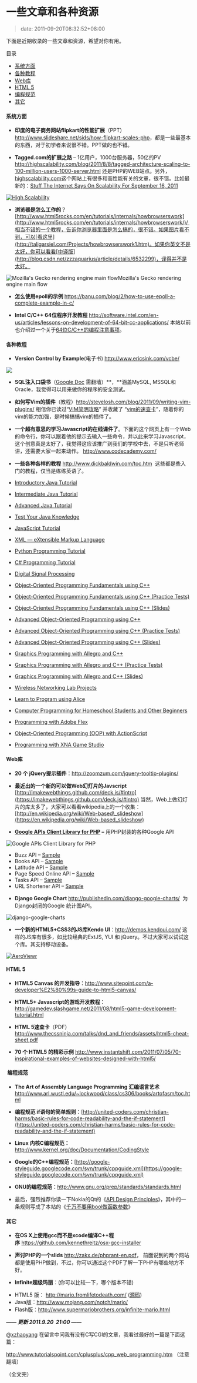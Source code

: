 # 一些文章和各种资源
>date: 2011-09-20T08:32:52+08:00


下面是近期收录的一些文章和资源，希望对你有用。




目录



* [系统方面](#%E7%B3%BB%E7%BB%9F%E6%96%B9%E9%9D%A2 "系统方面")
* [各种教程](#%E5%90%84%E7%A7%8D%E6%95%99%E7%A8%8B "各种教程")
* [Web库](#Web%E5%BA%93 "Web库")
* [HTML 5](#HTML_5 "HTML 5 
")
* [编程规范](#_%E7%BC%96%E7%A8%8B%E8%A7%84%E8%8C%83 " 编程规范")
* [其它](#%E5%85%B6%E5%AE%83 "其它")

#### 系统方面


* **印度的电子商务网站flipkart的性能扩展**（PPT） <http://www.slideshare.net/sids/how-flipkart-scales-php>，都是一些最基本的东西，对于初学者来说很不错。PPT做的也不错。


* **Tagged.com的扩展之路** – 1亿用户，1000台服务器，50亿的PV <http://highscalability.com/blog/2011/8/8/tagged-architecture-scaling-to-100-million-users-1000-server.html> 还是PHP的WEB站点。另外，[highscalability.com](http://highscalability.com/)这个网站上有很多和高性能有关的文章，很不错。比如最新的：[Stuff The Internet Says On Scalability For September 16, 2011](http://highscalability.com/blog/2011/9/16/stuff-the-internet-says-on-scalability-for-september-16-2011.html)


[![High Scalability](http://highscalability.com/storage/HSBannerTrebuchet.jpg "High Scalability")](http://highscalability.com/)


* **浏览器是怎么工作的**？ [http://www.html5rocks.com/en/tutorials/internals/howbrowserswork](http://www.html5rocks.com/en/tutorials/internals/howbrowserswork/)/ 相当不错的一个教程，告诉你浏览器里面是怎么搞的，很不错。如果图片看不到，可以[看这里](http://taligarsiel.com/Projects/howbrowserswork1.htm)。如果你英文不是太好，你可以看看[中译版](http://blog.csdn.net/zzzaquarius/article/details/6532299)，译得并不是太好。


![Mozilla's Gecko rendering engine main flow](http://www.html5rocks.com/en/tutorials/internals/howbrowserswork/image008.jpg "Mozilla's Gecko rendering engine main flow")Mozilla's Gecko rendering engine main flow
* **怎么使用epoll的示例** <https://banu.com/blog/2/how-to-use-epoll-a-complete-example-in-c/>


* **Intel C/C++ 64位程序开发教程** <http://software.intel.com/en-us/articles/lessons-on-development-of-64-bit-cc-applications/> 本站以前也介绍过一个关于[64位C/C++的编程注意事项](/2011/64%E4%BD%8D%E5%B9%B3%E5%8F%B0C/C%2B%2B%E5%BC%80%E5%8F%91%E6%B3%A8%E6%84%8F%E4%BA%8B%E9%A1%B9.md "64位平台C/C++开发注意事项")。



#### 各种教程


+ **Version Control by Example**(电子书) <http://www.ericsink.com/vcbe/>


![](/assets/images/www.ericsink.com/scm/1802_image001.jpg)


* ****SQL注入口袋书****（[Google Doc](https://docs.google.com/Doc?docid=0AZNlBave77hiZGNjanptbV84Z25yaHJmMjk&pli=1#Allowed_Intermediary_Character_30801873723976314) 需翻墙）**，**涵盖MySQL, MSSQL和Oracle，我觉得可以用来做你的程序的安全测试。


* **如何写Vim的插件**（教程）<http://stevelosh.com/blog/2011/09/writing-vim-plugins/> 相信你已读过“[VIM简明攻略](/2011/%E7%BB%99%E7%A8%8B%E5%BA%8F%E5%91%98%E7%9A%84VIM%E9%80%9F%E6%9F%A5%E5%8D%A1.md "给程序员的VIM速查卡")” 并收藏了 “[vim的速查卡](/2011/%E7%BB%99%E7%A8%8B%E5%BA%8F%E5%91%98%E7%9A%84VIM%E9%80%9F%E6%9F%A5%E5%8D%A1.md "给程序员的VIM速查卡")”，随着你的vim的能力加强，是时候搞搞vim的插件了。


* **一个超有意思的学习Javascript的在线课件了**。下面的这个网页上有一个Web的命令行，你可以跟着他的提示去输入一些命令，并以此来学习Javascript，这个创意真是太好了，我觉得这应该推广到我们的学校中去，不是只听老师讲，还需要大家一起来动作。 <http://www.codecademy.com/>


* **一些各种各样的教程** <http://www.dickbaldwin.com/toc.htm>  这些都是些入门的教程，仅当是练练英语了。
+ [Introductory Java Tutorial](http://www.dickbaldwin.com/tocint.htm)
+ [Intermediate Java Tutorial](http://www.dickbaldwin.com/tocmed.htm)
+ [Advanced Java Tutorial](http://www.dickbaldwin.com/tocadv.htm)
+ [Test Your Java Knowledge](http://www.dickbaldwin.com/tocknowledge.htm)
+ [JavaScript Tutorial](http://www.dickbaldwin.com/tocjscript1.htm)
+ [XML — eXtensible Markup Language](http://www.dickbaldwin.com/tocxml.htm)
+ [Python Programming Tutorial](http://www.dickbaldwin.com/tocpyth.htm)
+ [C# Programming Tutorial](http://www.dickbaldwin.com/tocCsharp.htm)
+ [Digital Signal Processing](http://www.dickbaldwin.com/tocdsp.htm)


+ [Object-Oriented Programming Fundamentals using C++](http://www.dickbaldwin.com/Cosc1315/Pf00100Index.htm)
+ [Object-Oriented Programming Fundamentals using C++ (Practice Tests)](http://www.dickbaldwin.com/Cosc1315/Pfsg00100StudyGuideIndex.htm)
+ [Object-Oriented Programming Fundamentals using C++ (Slides)](http://www.dickbaldwin.com/Cosc1315/Slides/Pf00100MainSlideIndex.htm)


+ [Advanced Object-Oriented Programming using C++](http://www.dickbaldwin.com/AdvOOP/AdvCpp00100Index.htm)
+ [Advanced Object-Oriented Programming using C++ (Practice Tests)](http://www.dickbaldwin.com/AdvOOP/PracticeTests/AdvCpp00100PracticeTestIndex.htm)
+ [Advanced Object-Oriented Programming using C++ (Slides)](http://www.dickbaldwin.com/AdvOOP/Slides/AdvCpMainSlideIndex.htm)


+ [Graphics Programming with Allegro and C++](http://www.dickbaldwin.com/allegro/Allegro00100Index.htm)
+ [Graphics Programming with Allegro and C++ (Practice Tests)](http://www.dickbaldwin.com/allegro/PracticeTests/Allegro00100PracticeTestIndex.htm)
+ [Graphics Programming with Allegro and C++ (Slides)](http://www.dickbaldwin.com/allegro/Slides/AllegMainSlideIndex.htm)


+ [Wireless Networking Lab Projects](http://www.austincc.edu/baldwin/Itnw1351Wireless/LabProjects/FwlProjIndex.htm)
+ [Learn to Program using Alice](http://www.dickbaldwin.com/tocalice.htm)
+ [Computer Programming for Homeschool Students and Other Beginners](http://www.dickbaldwin.com/tocHomeSchool.htm)
+ [Programming with Adobe Flex](http://www.dickbaldwin.com/tocFlex.htm)
+ [Object-Oriented Programming (OOP) with ActionScript](http://www.dickbaldwin.com/tocActionScript.htm)
+ [Programming with XNA Game Studio](http://www.dickbaldwin.com/tocXNA.htm)


#### **Web库**


* **20 个 jQuery提示插件**：<http://zoomzum.com/jquery-tooltip-plugins/>


* **最近出的一个新的可以做Web幻灯片的Javscript** [http://imakewebthings.github.com/deck.js/#intro](https://imakewebthings.github.com/deck.js/#intro) 当然，Web上做幻灯片的库太多了，大家可以看看wikipedia上的一个收集： [http://en.wikipedia.org/wiki/Web-based\_slideshow](https://en.wikipedia.org/wiki/Web-based_slideshow)


* **[Google APIs Client Library for PHP](https://code.google.com/p/google-api-php-client/) –** 用PHP封装的各种Google API  

![](/assets/images/coolshell.cn/wp-content/uploads/2011/09/Google-APIs-Client-Library-for-PHP.png "Google APIs Client Library for PHP")
+ Buzz API – [Sample](https://code.google.com/p/google-api-php-client/source/browse/#svn%2Ftrunk%2Fexamples%2Fbuzz)
+ Books API – [Sample](https://code.google.com/p/google-api-php-client/source/browse/trunk/examples/books/index.php)
+ Latitude API – [Sample](https://code.google.com/p/google-api-php-client/source/browse/trunk/examples/latitude/index.php)
+ Page Speed Online API – [Sample](https://code.google.com/p/google-api-php-client/source/browse/trunk/examples/pagespeed/index.php)
+ Tasks API – [Sample](https://code.google.com/p/google-api-php-client/source/browse/trunk/examples/tasks/index.php)
+ URL Shortener API – [Sample](https://code.google.com/p/google-api-php-client/source/browse/trunk/examples/urlshortener/index.php)


* **Django Google Chart** <http://publishedin.com/django-google-charts/>  为Django封闭的Google 统计图API。


![django-google-charts](https://s3.amazonaws.com/files_desu/django-google-charts-basic.png)


* **一个新的HTML5+CSS3的JS库Kendo UI**：<http://demos.kendoui.com/> 这样的JS库有很多，如比较经典的ExtJS, YUI 和 jQuery。不过大家可以试试这个库。其支持移动设备。


[![AeroViewr](http://demos.kendoui.com/styles/aeroviewr.png)](http://www.kendoui.com/aeroviewr/)


#### **HTML 5**


* **HTML5 Canvas 的开发指导**：<http://www.sitepoint.com/a-developer%E2%80%99s-guide-to-html5-canvas/>


* **HTML5+ Javascript的游戏开发教程**：<http://gamedev.slashgame.net/2011/08/html5-game-development-tutorial.html>


* **HTML 5速查卡**（PDF） <http://www.thecssninja.com/talks/dnd_and_friends/assets/html5-cheat-sheet.pdf>


* **70 个 HTML5 的精彩示例** <http://www.instantshift.com/2011/07/05/70-inspirational-examples-of-websites-designed-with-html5/>


####  编程规范


* **The Art of Assembly Language Programming 汇编语言艺术** <http://www.arl.wustl.edu/~lockwood/class/cs306/books/artofasm/toc.html>


* **编程规范 if语句的简单规则**：[http://united-coders.com/christian-harms/basic-rules-for-code-readability-and-the-if-statement](https://united-coders.com/christian-harms/basic-rules-for-code-readability-and-the-if-statement)


* **Linux 内核C编程规范：**<http://www.kernel.org/doc/Documentation/CodingStyle>


* **Google的C++编程规范：**[http://google-styleguide.googlecode.com/svn/trunk/cppguide.xml](https://google-styleguide.googlecode.com/svn/trunk/cppguide.xml)


* **GNU的编程规范：**<http://www.gnu.org/prep/standards/standards.html>


* 最后，强烈推荐你读一下Nokia的Qt的《[API Design Principles](http://developer.qt.nokia.com/wiki/API_Design_Principles)》，其中的一条规则写成了本站的《[千万不要用bool做函数参数](/2011/%E5%8D%83%E4%B8%87%E4%B8%8D%E8%A6%81%E6%8A%8A%20bool%20%E8%AE%BE%E8%AE%A1%E6%88%90%E5%87%BD%E6%95%B0%E5%8F%82%E6%95%B0.md "千万不要把 bool 设计成函数参数")》


#### **其它**


* **在OS X上使用gcc而不是xcode编译C++程序** <https://github.com/kennethreitz/osx-gcc-installer>


* **声讨PHP的一个slids** <http://zakx.de/phprant-en.pdf>， 前面说到的两个网站都是使用PHP做到，不过，你可以通过这个PDF了解一下PHP有哪些地方不好。


* **Infinite超级玛丽**：(你可以比较一下，哪个版本不错)
+ HTML5 版： <http://mario.fromlifetodeath.com/> ([源码](https://github.com/robertkleffner/mariohtml5))
+ Java版：<http://www.mojang.com/notch/mario/>
+ Flash版：<http://www.supermariobrothers.org/infinite-mario.html>


***—— 更新 2011.9.20  21:00 ——***


@[xzhaoyang](/2011/%E4%B8%80%E4%BA%9B%E6%96%87%E7%AB%A0%E5%92%8C%E5%90%84%E7%A7%8D%E8%B5%84%E6%BA%90.md/comment-page-1#comment-82966) 在留言中问我有没有C写CGI的文章，我看过最好的一篇是下面这篇：


<http://www.tutorialspoint.com/cplusplus/cpp_web_programming.htm> （注意翻墙）


（全文完）


